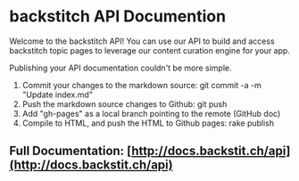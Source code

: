 # backstitch API Documention

Welcome to the backstitch API!  You can use our API to build and access backstitch topic pages to leverage our content curation engine for your app.

Publishing your API documentation couldn't be more simple.

1. Commit your changes to the markdown source: git commit -a -m "Update index.md"
1. Push the markdown source changes to Github: git push
1. Add "gh-pages" as a local branch pointing to the remote (GitHub doc)
1. Compile to HTML, and push the HTML to Github pages: rake publish

## Full Documentation: [http://docs.backstit.ch/api](http://docs.backstit.ch/api)
